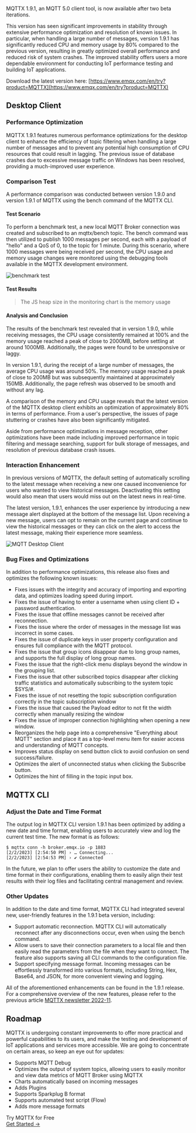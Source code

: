 MQTTX 1.9.1, an MQTT 5.0 client tool, is now available after two beta iterations.

This version has seen significant improvements in stability through extensive performance optimization and resolution of known issues. In particular, when handling a large number of messages, version 1.9.1 has significantly reduced CPU and memory usage by 80% compared to the previous version, resulting in greatly optimized overall performance and reduced risk of system crashes. The improved stability offers users a more dependable environment for conducting IoT performance testing and building IoT applications.

Download the latest version here: [https://www.emqx.com/en/try?product=MQTTX](https://www.emqx.com/en/try?product=MQTTX)  


## Desktop Client

### Performance Optimization

MQTTX 1.9.1 features numerous performance optimizations for the desktop client to enhance the efficiency of topic filtering when handling a large number of messages and to prevent any potential high consumption of CPU resources that could result in lagging. The previous issue of database crashes due to excessive message traffic on Windows has been resolved, providing a much-improved user experience.

### Comparison Test

A performance comparison was conducted between version 1.9.0 and version 1.9.1 of MQTTX using the bench command of the MQTTX CLI.

#### Test Scenario

To perform a benchmark test, a new local MQTT Broker connection was created and subscribed to an mqttx/bench topic. The bench command was then utilized to publish 1000 messages per second, each with a payload of "hello" and a QoS of 0, to the topic for 1 minute. During this scenario, where 1000 messages were being received per second, the CPU usage and memory usage changes were monitored using the debugging tools available in the MQTTX development environment.

![benchmark test](https://assets.emqx.com/images/cab9054e5e262ad6684d338988a361eb.png)

#### Test Results

> The JS heap size in the monitoring chart is the memory usage

#### **Analysis and Conclusion**

The results of the benchmark test revealed that in version 1.9.0, while receiving messages, the CPU usage consistently remained at 100% and the memory usage reached a peak of close to 2000MB, before settling at around 1000MB. Additionally, the pages were found to be unresponsive or laggy.

In version 1.9.1, during the receipt of a large number of messages, the average CPU usage was around 50%. The memory usage reached a peak of close to 200MB but was subsequently maintained at approximately 150MB. Additionally, the page refresh was observed to be smooth and without any lag.

A comparison of the memory and CPU usage reveals that the latest version of the MQTTX desktop client exhibits an optimization of approximately 80% in terms of performance. From a user's perspective, the issues of page stuttering or crashes have also been significantly mitigated.

Aside from performance optimizations in message reception, other optimizations have been made including improved performance in topic filtering and message searching, support for bulk storage of messages, and resolution of previous database crash issues.

### Interaction Enhancement

In previous versions of MQTTX, the default setting of automatically scrolling to the latest message when receiving a new one caused inconvenience for users who wanted to view historical messages. Deactivating this setting would also mean that users would miss out on the latest news in real-time.

The latest version, 1.9.1, enhances the user experience by introducing a new message alert displayed at the bottom of the message list. Upon receiving a new message, users can opt to remain on the current page and continue to view the historical messages or they can click on the alert to access the latest message, making their experience more seamless.

![MQTT Desktop Client](https://assets.emqx.com/images/f1ba900d95d9241a38bc6f78bcf06292.png)

### Bug Fixes and Optimizations

In addition to performance optimizations, this release also fixes and optimizes the following known issues:

- Fixes issues with the integrity and accuracy of importing and exporting data, and optimizes loading speed during import.
- Fixes the issue of having to enter a username when using client ID + password authentication.
- Fixes the issue that offline messages cannot be received after reconnection.
- Fixes the issue where the order of messages in the message list was incorrect in some cases.
- Fixes the issue of duplicate keys in user property configuration and ensures full compliance with the MQTT protocol.
- Fixes the issue that group icons disappear due to long group names, and supports the full display of long group names.
- Fixes the issue that the right-click menu displays beyond the window in the grouping list.
- Fixes the issue that other subscribed topics disappear after clicking traffic statistics and automatically subscribing to the system topic $SYS/#.
- Fixes the issue of not resetting the topic subscription configuration correctly in the topic subscription window
- Fixes the issue that caused the Payload editor to not fit the width correctly when manually resizing the window
- Fixes the issue of improper connection highlighting when opening a new window.
- Reorganizes the help page into a comprehensive "Everything about MQTT" section and place it as a top-level menu item for easier access and understanding of MQTT concepts.
- Improves status display on send button click to avoid confusion on send success/failure.
- Optimizes the alert of unconnected status when clicking the Subscribe button.
- Optimizes the hint of filling in the topic input box.

## MQTTX CLI

### Adjust the Date and Time Format

The output log in MQTTX CLI version 1.9.1 has been optimized by adding a new date and time format, enabling users to accurately view and log the current test time. The new format is as follows:

```
$ mqttx conn -h broker.emqx.io -p 1883
[2/2/2023] [2:54:50 PM] › … Connecting...
[2/2/2023] [2:54:53 PM] › ✔ Connected
```

In the future, we plan to offer users the ability to customize the date and time format in their configurations, enabling them to easily align their test results with their log files and facilitating central management and review.

### Other Updates

In addition to the date and time format, MQTTX CLI had integrated several new, user-friendly features in the 1.9.1 beta version, including:

- Support automatic reconnection. MQTTX CLI will automatically reconnect after any disconnections occur, even when using the bench command.
- Allow users to save their connection parameters to a local file and then easily read the parameters from the file when they want to connect. The feature also supports saving all CLI commands to the configuration file.
- Support specifying message format. Incoming messages can be effortlessly transformed into various formats, including String, Hex, Base64, and JSON, for more convenient viewing and logging.

All of the aforementioned enhancements can be found in the 1.9.1 release. For a comprehensive overview of the new features, please refer to the previous article [MQTTX newsletter 2022-11](https://www.emqx.com/en/blog/mqttx-newsletter-202211).

## Roadmap

MQTTX is undergoing constant improvements to offer more practical and powerful capabilities to its users, and make the testing and development of IoT applications and services more accessible. We are going to concentrate on certain areas, so keep an eye out for updates:

- Supports MQTT Debug
- Optimizes the output of system topics, allowing users to easily monitor and view data metrics of MQTT Broker using MQTTX
- Charts automatically based on incoming messages
- Adds Plugins
- Supports Sparkplug B format
- Supports automated test script (Flow)
- Adds more message formats



<section class="promotion">
    <div>
        Try MQTTX for Free
    </div>
    <a href="https://www.emqx.com/en/try?product=MQTTX" class="button is-gradient px-5">Get Started →</a>
</section>
